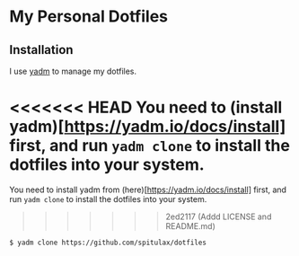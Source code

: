 My Personal Dotfiles
==
Installation
--
I use [yadm](https://github.com/TheLocehiliosan/yadm) to manage my dotfiles.

<<<<<<< HEAD
You need to (install yadm)[https://yadm.io/docs/install] first, and run `yadm clone` to install the dotfiles into your system.
=======
You need to install yadm from (here)[https://yadm.io/docs/install] first, and run `yadm clone` to install the dotfiles into your system.
>>>>>>> 2ed2117 (Addd LICENSE and README.md)
```sh
$ yadm clone https://github.com/spitulax/dotfiles
```
